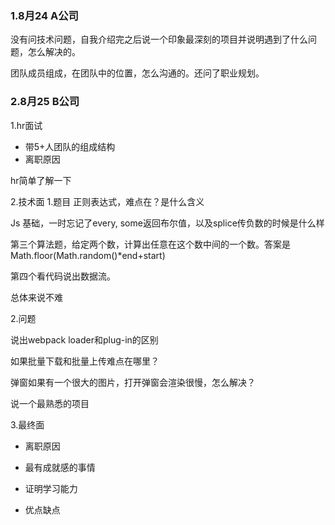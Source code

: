 ### 1.8月24 A公司

没有问技术问题，自我介绍完之后说一个印象最深刻的项目并说明遇到了什么问题，怎么解决的。

团队成员组成，在团队中的位置，怎么沟通的。还问了职业规划。

### 2.8月25 B公司
1.hr面试
- 带5+人团队的组成结构
- 离职原因

hr简单了解一下

2.技术面
1.题目
正则表达式，难点在？是什么含义

Js 基础，一时忘记了every, some返回布尔值，以及splice传负数的时候是什么样

第三个算法题，给定两个数，计算出任意在这个数中间的一个数。答案是Math.floor(Math.random()*end+start)

第四个看代码说出数据流。

总体来说不难

2.问题

说出webpack loader和plug-in的区别

如果批量下载和批量上传难点在哪里？

弹窗如果有一个很大的图片，打开弹窗会渲染很慢，怎么解决？

说一个最熟悉的项目

3.最终面
- 离职原因

- 最有成就感的事情

- 证明学习能力

- 优点缺点





